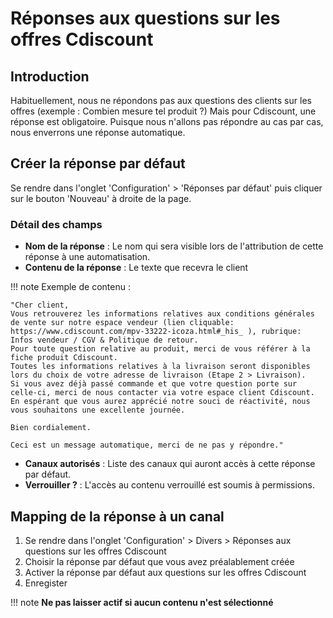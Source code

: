 # Réponses aux questions sur les offres Cdiscount

## Introduction

Habituellement, nous ne répondons pas aux questions des clients sur les offres (exemple : Combien mesure tel produit ?) Mais pour Cdiscount, une réponse est obligatoire. Puisque nous n'allons pas répondre au cas par cas, nous enverrons une réponse automatique.  

## Créer la réponse par défaut

Se rendre dans l'onglet 'Configuration' > 'Réponses par défaut' puis cliquer sur le bouton 'Nouveau' à droite de la page.

### Détail des champs

- **Nom de la réponse** : Le nom qui sera visible lors de l'attribution de cette réponse à une automatisation.
- **Contenu de la réponse** : Le texte que recevra le client

!!! note
    Exemple de contenu :

    "Cher client,
    Vous retrouverez les informations relatives aux conditions générales de vente sur notre espace vendeur (lien cliquable: https://www.cdiscount.com/mpv-33222-icoza.html#_his_ ), rubrique: Infos vendeur / CGV & Politique de retour.
    Pour toute question relative au produit, merci de vous référer à la fiche produit Cdiscount.
    Toutes les informations relatives à la livraison seront disponibles lors du choix de votre adresse de livraison (Etape 2 > Livraison).
    Si vous avez déjà passé commande et que votre question porte sur celle-ci, merci de nous contacter via votre espace client Cdiscount.
    En espérant que vous aurez apprécié notre souci de réactivité, nous vous souhaitons une excellente journée.

    Bien cordialement.

    Ceci est un message automatique, merci de ne pas y répondre."

- **Canaux autorisés** : Liste des canaux qui auront accès à cette réponse par défaut. 
- **Verrouiller ?** : L'accès au contenu verrouillé est soumis à permissions.

## Mapping de la réponse à un canal

1. Se rendre dans l'onglet 'Configuration' > Divers > Réponses aux questions sur les offres Cdiscount
2. Choisir la réponse par défaut que vous avez préalablement créée
3. Activer la réponse par défaut aux questions sur les offres Cdiscount
4. Enregister

!!! note
    **Ne pas laisser actif si aucun contenu n'est sélectionné**

